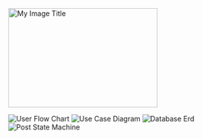 
<img src="[https://example.com/my-image.png](https://github.com/user-attachments/assets/c44e6927-dbb6-4ab3-b7e3-b9b35bda987f)" alt="My Image Title" width="300" height="200" />

![User Flow Chart](https://github.com/user-attachments/assets/c44e6927-dbb6-4ab3-b7e3-b9b35bda987f)
![Use Case Diagram](https://github.com/user-attachments/assets/613c03d1-9e3a-40c7-a161-acfdf93f9ecd)
![Database Erd](https://github.com/user-attachments/assets/c50a573a-e0e7-4076-a622-a297a9ef7954)
![Post State Machine](https://github.com/user-attachments/assets/f458aa9c-c9a0-4e80-8bd5-bc045b0ea15b)

